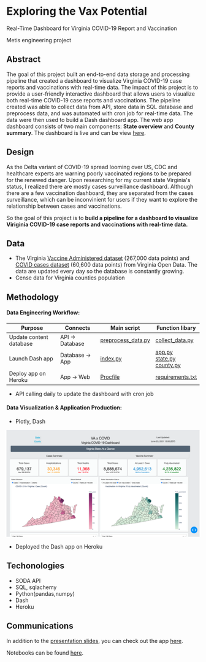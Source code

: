 # Exploring the Vax Potential

Real-Time Dashboard for Virginia COVID-19 Report and Vaccination

Metis engineering project

## Abstract

The goal of this project built an end-to-end data storage and processing pipeline that created a dashboard to visualize Virginia COVID-19 case reports and vaccinations with real-time data. The impact of this project is to provide a user-friendly interactive dashboard that allows users to visualize both real-time COVID-19 case reports and vaccinations. The pipeline created was able to collect data from API, store data in SQL database and preprocess data, and was automated with cron job for real-time data. The data were then used to build a Dash dashboard app. The web app dashboard consists of two main components: **State overview** and **County summary**. The dashboard is live and can be view [here](https://vaxcovid.herokuapp.com/).

## Design

As the Delta variant of COVID-19 spread looming over US, CDC and healthcare experts are warning poorly vaccinated regions to be prepared for the renewed danger. Upon researching for my current state Virginia's status, I realized there are mostly cases surveillance dashboard. Although there are a few vaccination dashboard, they are separated from the cases surveillance, which can be inconvinient for users if they want to explore the relationship between cases and vaccinations. 

So the goal of this project is to **build a pipeline for a dashboard to visualize Viriginia COVID-19 case reports and vaccinations with real-time data.**

## Data

* The Virginia [Vaccine Administered dataset](https://data.virginia.gov/dataset/VDH-COVID-19-PublicUseDataset-Vaccines-DosesAdmini/28k2-x2rj) (267,000 data points) and [COVID cases dataset](https://data.virginia.gov/Government/VDH-COVID-19-PublicUseDataset-Cases/bre9-aqqr) (60,600 data points) from Virginia Open Data. The data are updated every day so the database is constantly growing.
* Cense data for Virginia counties population

## Methodology

#### Data Engineering Workflow:

| Purpose                 | Connects        | Main script                                                  | Function libary                                              |
| ----------------------- | --------------- | ------------------------------------------------------------ | ------------------------------------------------------------ |
| Update content database | API -> Database | [preprocess_data.py](https://github.com/crystal-ctrl/engineering_project/blob/main/preprocess_data.py) | [collect_data.py](https://github.com/crystal-ctrl/engineering_project/blob/main/collect_data.py) |
| Launch Dash app         | Database -> App | [index.py](https://github.com/crystal-ctrl/engineering_project/blob/main/index.py) | [app.py](https://github.com/crystal-ctrl/engineering_project/blob/main/app.py)<br />[state.py](https://github.com/crystal-ctrl/engineering_project/blob/main/apps/state.py)<br />[county.py](https://github.com/crystal-ctrl/engineering_project/blob/main/apps/county.py) |
| Deploy app on Heroku    | App -> Web      | [Procfile](https://github.com/crystal-ctrl/engineering_project/blob/main/Procfile) | [requirements.txt](https://github.com/crystal-ctrl/engineering_project/blob/main/requirements.txt) |

- API calling daily to update the dashboard with cron job

#### Data Visualization & Application Production:

- Plotly, Dash

![](https://github.com/crystal-ctrl/engineering_project/blob/main/dashboard.png)

* Deployed the Dash app on Heroku

## Techonologies

- SODA API
- SQL, sqlachemy
- Python(pandas,numpy)
- Dash
- Heroku

## Communications

In addition to the [presentation slides](https://github.com/crystal-ctrl/engineering_project/blob/main/Presentation.pdf), you can check out the app [here](https://vaxcovid.herokuapp.com/).

Notebooks can be found [here](https://github.com/crystal-ctrl/engineering_project/tree/main/Notebooks).

